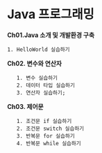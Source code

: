 # Java 프로그래밍
**Ch01.Java 소개 및 개발환경 구축**

```
1. HelloWorld 실습하기
```

**Ch02. 변수와 연산자**

```
   1. 변수 실습하기
   2. 데이터 타입 실습하기
   3. 연산자 실습하기;

```


**Ch03. 제어문**

```
   1. 조건문 if 실습하기
   2. 조건문 switch 실습하기
   3. 반복문 for 실습하기
   4. 반복문 while 실습하기
```
